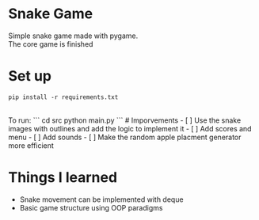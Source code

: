 # Snake Game
Simple snake game made with pygame. </br>
The core game is finished
# Set up
```
pip install -r requirements.txt
```
</br>
To run:
```
cd src
python main.py
```
# Imporvements
- [ ] Use the snake images with outlines and add the logic to implement it
- [ ] Add scores and menu
- [ ] Add sounds
- [ ] Make the random apple placment generator more efficient

# Things I learned
* Snake movement can be implemented with deque
* Basic game structure using OOP paradigms 

